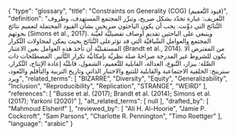 {
    "type": "glossary",
    "title": "Constraints on Generality (COG) (قيود التَّعميم)",
    "definition": "التَّعريف: عبارة تحدّد بشكل صريح، وتبرِّر المجتمع المستهدف، وظروف النَّتائج التي دوِّنت. يجب أن يكون الباحثون صريحين بشأن القيود المحتملة لتعميم نتائج بحوثهم (Simons et al., 2017). وينبغي على الباحثين تقديم أوصاف تفصيليَّة لعيِّنة المجتمع والعوامل السِّياقيَّة التي قد تؤثرعلى النَّتائج بحيث يمكن لمحاولات التِّكرار المستقبليَّة أن تأخذ هذه العوامل بعين الاعتبار (Brandt et al., 2014).  من المفترض ألا يكون للشروط غير المدرجة صراحةً صلة نظريَّة بإمكانيَّة تكرار التَّأثير. المصطلحات ذات الصِّلة: بيزار، التَّنوع، العدالة، القابلية للتَّعميم، الشمول، قابليَّة إعادة الإنتاج، التِّكرار، سترينج: الخلفية الاجتماعية والقابلية للتتبع والاختبار الذاتي وتاريخ التربية والتأقلم والتّعود، وِيرد",
    "related_terms": [
        "BIZARRE",
        "Diversity",
        "Equity",
        "Generalizability",
        "Inclusion",
        "Reproducibility",
        "Replication",
        "STRANGE",
        "WEIRD"
    ],
    "references": [
        "Busse et al. (2017); Brandt et al. (2014); Simons et al. (2017); Yarkoni (2020)"
    ],
    "alt_related_terms": [
        null
    ],
    "drafted_by": [
        "Mahmoud Elsherif"
    ],
    "reviewed_by": [
        "Ali H. Al-Hoorie",
        "Jamie P. Cockcroft",
        "Sam Parsons",
        "Charlotte R. Pennington",
        "Timo Roettger"
    ],
    "language": "arabic"
}